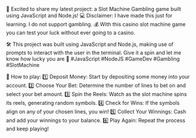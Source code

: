 🎰 Excited to share my latest project: a Slot Machine Gambling game built using JavaScript and Node.js! 💻
Disclaimer: I have made this just for learning. I do not support gambling.
💰 With this casino slot machine game you can test your luck without ever going to a casino.

🛠️ This project was built using JavaScript and Node.js, making use of prompts to interact with the user in the terminal.
Give it a spin and let me know how lucky you are 💫 #JavaScript #NodeJS #GameDev #Gambling #SlotMachine


🎲 How to play:
1️⃣ Deposit Money: Start by depositing some money into your  account.
2️⃣ Choose Your Bet: Determine the number of lines to bet on and select your bet amount.
3️⃣ Spin the Reels: Watch as the slot machine spins its reels, generating random symbols.
4️⃣ Check for Wins: If the symbols align on any of your chosen lines, you win!
5️⃣ Collect Your Winnings: Cash and add your winnings to your balance.
6️⃣ Play Again: Repeat the process and keep playing!
